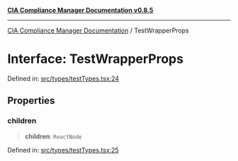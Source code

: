 [**CIA Compliance Manager Documentation v0.8.5**](../README.md)

***

[CIA Compliance Manager Documentation](../globals.md) / TestWrapperProps

# Interface: TestWrapperProps

Defined in: [src/types/testTypes.tsx:24](https://github.com/Hack23/cia-compliance-manager/blob/eca22610f41e5f6b6c0cece88769b1ffbe9db4bd/src/types/testTypes.tsx#L24)

## Properties

### children

> **children**: `ReactNode`

Defined in: [src/types/testTypes.tsx:25](https://github.com/Hack23/cia-compliance-manager/blob/eca22610f41e5f6b6c0cece88769b1ffbe9db4bd/src/types/testTypes.tsx#L25)
